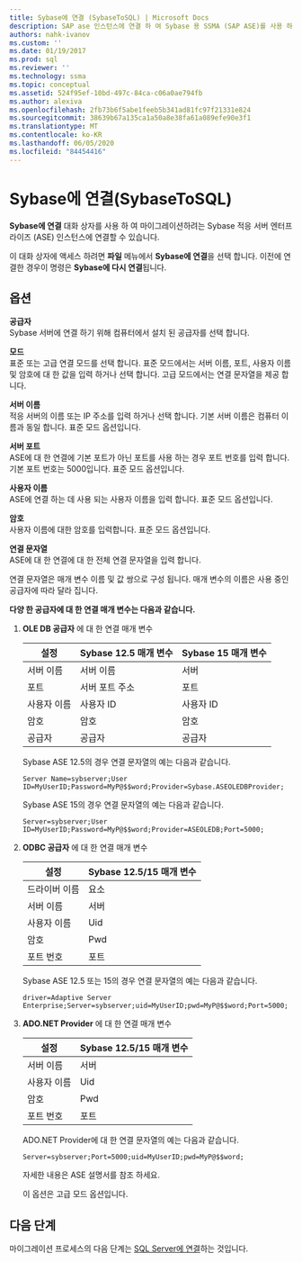 ```yaml
---
title: Sybase에 연결 (SybaseToSQL) | Microsoft Docs
description: SAP ase 인스턴스에 연결 하 여 Sybase 용 SSMA (SAP ASE)를 사용 하 여 마이그레이션을 시작 합니다. Sybase에 연결 대화 상자를 사용 합니다.
authors: nahk-ivanov
ms.custom: ''
ms.date: 01/19/2017
ms.prod: sql
ms.reviewer: ''
ms.technology: ssma
ms.topic: conceptual
ms.assetid: 524f95ef-10bd-497c-84ca-c06a0ae794fb
ms.author: alexiva
ms.openlocfilehash: 2fb73b6f5abe1feeb5b341ad81fc97f21331e824
ms.sourcegitcommit: 38639b67a135ca1a50a8e38fa61a089efe90e3f1
ms.translationtype: MT
ms.contentlocale: ko-KR
ms.lasthandoff: 06/05/2020
ms.locfileid: "84454416"
---
```

# <a name="connect-to-sybase-sybasetosql"></a>Sybase에 연결(SybaseToSQL)

**Sybase에 연결** 대화 상자를 사용 하 여 마이그레이션하려는 Sybase 적응 서버 엔터프라이즈 (ASE) 인스턴스에 연결할 수 있습니다.

이 대화 상자에 액세스 하려면 **파일** 메뉴에서 **Sybase에 연결**을 선택 합니다. 이전에 연결한 경우이 명령은 **Sybase에 다시 연결**됩니다.

## <a name="options"></a>옵션

**공급자**  
Sybase 서버에 연결 하기 위해 컴퓨터에서 설치 된 공급자를 선택 합니다.

**모드**  
표준 또는 고급 연결 모드를 선택 합니다. 표준 모드에서는 서버 이름, 포트, 사용자 이름 및 암호에 대 한 값을 입력 하거나 선택 합니다. 고급 모드에서는 연결 문자열을 제공 합니다.

**서버 이름**  
적응 서버의 이름 또는 IP 주소를 입력 하거나 선택 합니다. 기본 서버 이름은 컴퓨터 이름과 동일 합니다. 표준 모드 옵션입니다.

**서버 포트**  
ASE에 대 한 연결에 기본 포트가 아닌 포트를 사용 하는 경우 포트 번호를 입력 합니다. 기본 포트 번호는 5000입니다. 표준 모드 옵션입니다.
  
**사용자 이름**  
ASE에 연결 하는 데 사용 되는 사용자 이름을 입력 합니다. 표준 모드 옵션입니다.

**암호**  
사용자 이름에 대한 암호를 입력합니다. 표준 모드 옵션입니다.

**연결 문자열**  
ASE에 대 한 연결에 대 한 전체 연결 문자열을 입력 합니다.

연결 문자열은 매개 변수 이름 및 값 쌍으로 구성 됩니다. 매개 변수의 이름은 사용 중인 공급자에 따라 달라 집니다.

**다양 한 공급자에 대 한 연결 매개 변수는 다음과 같습니다.**

1. **OLE DB 공급자** 에 대 한 연결 매개 변수

   |설정|Sybase 12.5 매개 변수|Sybase 15 매개 변수|
   |-----------|-------------------------|-----------------------|
   |서버 이름|서버 이름|서버|
   |포트|서버 포트 주소|포트|
   |사용자 이름|사용자 ID|사용자 ID|
   |암호|암호|암호|
   |공급자|공급자|공급자|

   Sybase ASE 12.5의 경우 연결 문자열의 예는 다음과 같습니다.

   `Server Name=sybserver;User ID=MyUserID;Password=MyP@$$word;Provider=Sybase.ASEOLEDBProvider;`

   Sybase ASE 15의 경우 연결 문자열의 예는 다음과 같습니다.

   `Server=sybserver;User ID=MyUserID;Password=MyP@$$word;Provider=ASEOLEDB;Port=5000;`

2. **ODBC 공급자** 에 대 한 연결 매개 변수

   |설정|Sybase 12.5/15 매개 변수|
   |-----------|-----------------------------|
   |드라이버 이름|요소|
   |서버 이름|서버|
   |사용자 이름|Uid|
   |암호|Pwd|
   |포트 번호|포트|

   Sybase ASE 12.5 또는 15의 경우 연결 문자열의 예는 다음과 같습니다.

   `driver=Adaptive Server Enterprise;Server=sybserver;uid=MyUserID;pwd=MyP@$$word;Port=5000;`

3. **ADO.NET Provider** 에 대 한 연결 매개 변수

   |설정|Sybase 12.5/15 매개 변수|
   |-----------|-----------------------------|
   |서버 이름|서버|
   |사용자 이름|Uid|
   |암호|Pwd|
   |포트 번호|포트|

   ADO.NET Provider에 대 한 연결 문자열의 예는 다음과 같습니다.

   `Server=sybserver;Port=5000;uid=MyUserID;pwd=MyP@$$word;`

   자세한 내용은 ASE 설명서를 참조 하세요.

   이 옵션은 고급 모드 옵션입니다.

## <a name="next-steps"></a>다음 단계

마이그레이션 프로세스의 다음 단계는 [SQL Server에 연결](connect-to-sql-server-sybasetosql.md)하는 것입니다.
